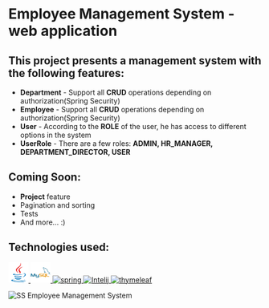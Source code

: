 # **Employee Management System - web application**

## **This project presents a management system with the following features:**
- **Department** - Support all **CRUD** operations depending on authorization(Spring Security)
- **Employee** - Support all **CRUD** operations depending on authorization(Spring Security)
- **User** - According to the **ROLE** of the user, he has access to different options in the system
- **UserRole** - There are a few roles: **ADMIN, HR_MANAGER, DEPARTMENT_DIRECTOR, USER**

## **Coming Soon:**
- **Project** feature
- Pagination and sorting
- Tests 
- And more... :) 

## **Technologies used:**

<p align="left"> 
    <a href="https://www.java.com" target="Java" rel="noreferrer"><img src="https://raw.githubusercontent.com/devicons/devicon/master/icons/java/java-original.svg" alt="java" width="40" height="40"/> </a> 
    <a href="https://www.mysql.com/" target="MySQL" rel="noreferrer"> <img src="https://raw.githubusercontent.com/devicons/devicon/master/icons/mysql/mysql-original-wordmark.svg" alt="mysql" width="40" height="40"/> </a> 
    <a href="https://spring.io/" target="Spring" rel="noreferrer"> <img src="https://www.vectorlogo.zone/logos/springio/springio-icon.svg" alt="spring" width="40" height="40"/> </a>
    <a href="https://www.jetbrains.com/idea/" target="Intelij" rel="noreferrer"> <img src="https://upload.wikimedia.org/wikipedia/commons/thumb/9/9c/IntelliJ_IDEA_Icon.svg/512px-IntelliJ_IDEA_Icon.svg.png?20200803071016title" alt="Intelij" width="40" height="40"/> </a>
    <a href="https://www.thymeleaf.org/" target="Thymeleaf" rel="noreferrer"> <img src="https://www.thymeleaf.org/images/thymeleaf.png" alt="thymeleaf" width="40" height="40"/> </a>
</p>



![SS Employee Management System](https://user-images.githubusercontent.com/79812727/188287383-dfd47158-f2ca-415d-bb25-72ea9bd6ad8c.png)
